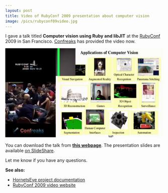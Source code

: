 ```yaml
---
layout: post
title: Video of RubyConf 2009 presentation about computer vision
image: /pics/rubyconf09video.jpg
---
```

I gave a talk titled <b>Computer vision using Ruby and libJIT</b> at the [RubyConf] 2009 in San Francisco. [Confreaks] has provided the video now.

<span class="center"><a href="http://confreaks.net/videos/164-rubyconf2009-computer-vision-using-ruby-and-libjit"><img src="/pics/rubyconf09video.jpg" width="508" alt="Computer vision using Ruby and libJIT"/></a></span>

You can download the talk from **[this webpage][video]**. The presentation slides are available [on SlideShare][slideshare].

Let me know if you have any questions.

**See also:**

* [HornetsEye project documentation][HornetsEye]
* [RubyConf 2009 video website][other]

[pmortem]: http://blog.confreaks.net/2010/01/rubyconf-2009-post-mortem/
[Confreaks]: http://confreaks.net/
[RubyConf]: http://rubyconf.org/
[HornetsEye]: http://www.wedesoft.de/hornetseye-api/
[video]: http://confreaks.net/videos/164-rubyconf2009-computer-vision-using-ruby-and-libjit
[other]: http://confreaks.net/events/rubyconf2009
[speakerrate]: http://speakerrate.com/talks/1796-computer-vision-using-ruby-and-libjit
[slideshare]: http://www.slideshare.net/wedesoft/rubyconf09
